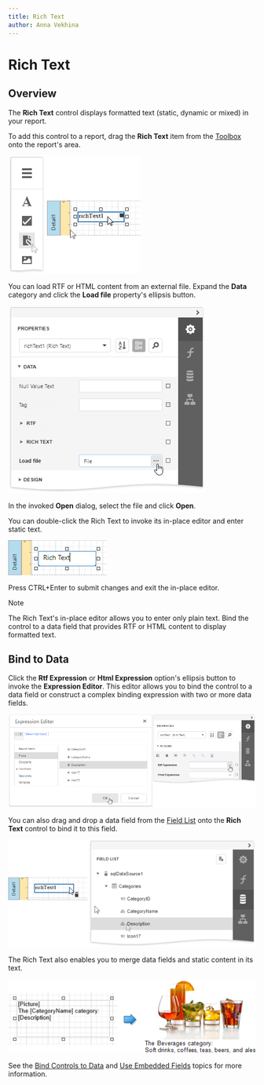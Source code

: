 ```yaml
---
title: Rich Text
author: Anna Vekhina
---
```

# Rich Text

## Overview
The **Rich Text** control displays formatted text (static, dynamic or mixed) in your report.

To add this control to a report, drag the **Rich Text** item from the [Toolbox](../../report-designer-tools/toolbox.md) onto the report's area.

![](../../../../images/eurd-web-add-rich-text-to-report.png)

You can load RTF or HTML content from an external file. Expand the **Data** category and click the **Load file** property's ellipsis button.

![](../../../../images/eurd-web-rich-text-load-file.png)

In the invoked **Open** dialog, select the file and click **Open**.

You can double-click the Rich Text to invoke its in-place editor and enter static text. 

![](../../../../images/eurd-web-rich-text-in-place-editor.png)

Press CTRL+Enter to submit changes and exit the in-place editor.

> [!NOTE]
> The Rich Text's in-place editor allows you to enter only plain text. Bind the control to a data field that provides RTF or HTML content to display formatted text.

## Bind to Data

Click the **Rtf Expression** or **Html Expression** option's ellipsis button to invoke the **Expression Editor**. This editor allows you to bind the control to a data field or construct a complex binding expression with two or more data fields. 

![](../../../../images/eurd-web-rich-text-bind-to-data.png)

You can also drag and drop a data field from the [Field List](../../report-designer-tools/ui-panels/field-list.md) onto the **Rich Text** control to bind it to this field.

![](../../../../images/eurd-web-rich-text-drop-fom-field-list.png)

The Rich Text also enables you to merge data fields and static content in its text. 

![](../../../../images/eurd-web-mail-merge-preview-result.png)

See the [Bind Controls to Data](../../bind-to-data/bind-controls-to-data-expression-bindings.md) and [Use Embedded Fields](../../bind-to-data/use-embedded-fields-mail-merge.md) topics for more information.
